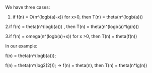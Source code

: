 We have three cases:

1. if f(n) = O(n^(logb(a)-x)) for x>0, then T(n) = theta(n^(logb(a)))

2.if f(n) = theta(n^(logb(a))) , then T(n) = theta(n^(logb(a)*lg(n)))

3.if f(n) = omega(n^(logb(a)+x)) for x >0, then T(n) = theta(f(n))

In our example:

f(n) = theta(n^(logb(a)));

f(n) = theta(n^(log2(2))); -> f(n) = theta(n), then T(n) = theta(n*lg(n))
